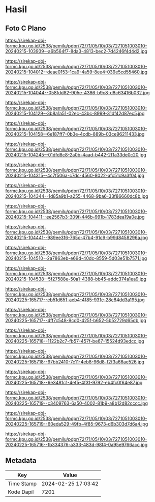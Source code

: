 # Hasil

## Foto C Plano

https://sirekap-obj-formc.kpu.go.id/2538/pemilu/pdpr/72/71/05/10/03/7271051003010-20240215-103939--a6b564f7-8da3-4813-bec2-7d4246f4d4d2.jpg

https://sirekap-obj-formc.kpu.go.id/2538/pemilu/pdpr/72/71/05/10/03/7271051003010-20240215-104012--deae0153-1ca9-4a59-8ee4-039e5cd55460.jpg

https://sirekap-obj-formc.kpu.go.id/2538/pemilu/pdpr/72/71/05/10/03/7271051003010-20240215-104044--058fdd82-905e-4386-b9c8-d8c63416b032.jpg

https://sirekap-obj-formc.kpu.go.id/2538/pemilu/pdpr/72/71/05/10/03/7271051003010-20240215-104129--3b8a1a51-02ec-43bc-8999-31df42d87ec5.jpg

https://sirekap-obj-formc.kpu.go.id/2538/pemilu/pdpr/72/71/05/10/03/7271051003010-20240215-104158--6e187ff7-0b3e-4cdb-889b-03ce96211433.jpg

https://sirekap-obj-formc.kpu.go.id/2538/pemilu/pdpr/72/71/05/10/03/7271051003010-20240215-104245--01dfd8c8-2a0b-4aad-b442-2f1a33de0c20.jpg

https://sirekap-obj-formc.kpu.go.id/2538/pemilu/pdpr/72/71/05/10/03/7271051003010-20240215-104315--4c7f506a-c7dc-4560-8022-afc51c9a3f04.jpg

https://sirekap-obj-formc.kpu.go.id/2538/pemilu/pdpr/72/71/05/10/03/7271051003010-20240215-104344--1d85a9b1-a255-4468-9ba6-33f86660dc8b.jpg

https://sirekap-obj-formc.kpu.go.id/2538/pemilu/pdpr/72/71/05/10/03/7271051003010-20240215-104411--ee2567b3-309f-446b-991b-1783dea19a0e.jpg

https://sirekap-obj-formc.kpu.go.id/2538/pemilu/pdpr/72/71/05/10/03/7271051003010-20240215-104441--989ee3f6-765c-47b4-91c9-b99d8458296a.jpg

https://sirekap-obj-formc.kpu.go.id/2538/pemilu/pdpr/72/71/05/10/03/7271051003010-20240215-104510--2a7863eb-e69d-40dc-8559-5d03e51b7571.jpg

https://sirekap-obj-formc.kpu.go.id/2538/pemilu/pdpr/72/71/05/10/03/7271051003010-20240215-104538--5f27588e-50a1-4388-bb45-addc374a1ea9.jpg

https://sirekap-obj-formc.kpu.go.id/2538/pemilu/pdpr/72/71/05/10/03/7271051003010-20240225-165717--eb51d651-aeb4-4f85-931e-28c84dd3a195.jpg

https://sirekap-obj-formc.kpu.go.id/2538/pemilu/pdpr/72/71/05/10/03/7271051003010-20240225-165717--4ff7c548-9cd0-425f-b652-5b52729d65db.jpg

https://sirekap-obj-formc.kpu.go.id/2538/pemilu/pdpr/72/71/05/10/03/7271051003010-20240225-165718--1122b2c7-fb57-457f-be67-15524d93edcc.jpg

https://sirekap-obj-formc.kpu.go.id/2538/pemilu/pdpr/72/71/05/10/03/7271051003010-20240225-165718--97bb2410-7c11-4eb8-96d8-f2f3a66ae526.jpg

https://sirekap-obj-formc.kpu.go.id/2538/pemilu/pdpr/72/71/05/10/03/7271051003010-20240225-165718--6e3481c1-4ef5-4f31-9792-eb4fc0f64e87.jpg

https://sirekap-obj-formc.kpu.go.id/2538/pemilu/pdpr/72/71/05/10/03/7271051003010-20240225-165719--c3409763-6a50-4002-81b9-a8b12d82cccc.jpg

https://sirekap-obj-formc.kpu.go.id/2538/pemilu/pdpr/72/71/05/10/03/7271051003010-20240225-165719--60eda529-49fb-4f85-9673-d6b303d7d6a4.jpg

https://sirekap-obj-formc.kpu.go.id/2538/pemilu/pdpr/72/71/05/10/03/7271051003010-20240225-165716--fb334376-a333-483d-98f4-0a95e9766acc.jpg


## Metadata

| Key        | Value               |
| ---------- | ------------------- |
| Time Stamp | 2024-02-25 17:03:42 |
| Kode Dapil | 7201                |



